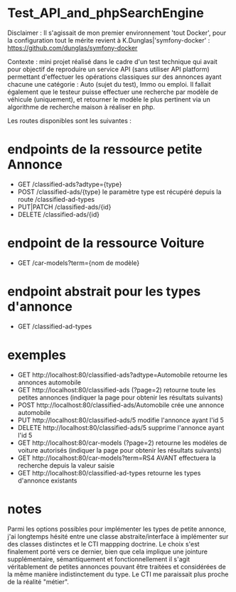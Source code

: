 # Test_API_and_phpSearchEngine

Disclaimer : Il s'agissait de mon premier environnement 'tout Docker', pour la configuration tout le mérite revient à K.Dunglas|'symfony-docker' :
https://github.com/dunglas/symfony-docker

Contexte : mini projet réalisé dans le cadre d'un test technique qui avait pour objectif de reproduire un service API (sans utiliser API platform) permettant d'effectuer les opérations classiques sur des annonces ayant chacune une catégorie : Auto (sujet du test), Immo ou emploi.
Il fallait également que le testeur puisse effectuer une recherche par modèle de véhicule (uniquement), et retourner le modèle le plus pertinent via un algorithme de recherche maison à réaliser en php. 

Les routes disponibles sont les suivantes : 
#

# endpoints de la ressource petite Annonce
  - GET         /classified-ads?adtype={type}
  - POST        /classified-ads/{type}    le paramètre type est récupéré depuis la route /classified-ad-types
  - PUT|PATCH   /classified-ads/{id}
  - DELETE      /classified-ads/{id}
# endpoint de la ressource Voiture
  - GET         /car-models?term={nom de modèle}
# endpoint abstrait pour les types d'annonce
  - GET         /classified-ad-types
# exemples
  - GET    http://localhost:80/classified-ads?adtype=Automobile    retourne les annonces automobile
  - GET    http://localhost:80/classified-ads (?page=2)            retourne toute les petites annonces (indiquer la page pour obtenir les résultats suivants)
  - POST   http://localhost:80/classified-ads/Automobile           crée une annonce automobile
  - PUT    http://localhost:80/classified-ads/5                    modifie l'annonce ayant l'id 5
  - DELETE http://localhost:80/classified-ads/5                    supprime l'annonce ayant l'id 5
  - GET    http://localhost:80/car-models (?page=2)                retourne les modèles de voiture autorisés (indiquer la page pour obtenir les résultats suivants)
  - GET    http://localhost:80/car-models?term=RS4 AVANT           effectuera la recherche depuis la valeur saisie
  - GET    http://localhost:80/classified-ad-types                 retourne les types d'annonce existants

# notes
  Parmi les options possibles pour implémenter les types de petite annonce, j'ai longtemps hésité entre une classe abstraite/interface à implémenter sur des classes distinctes et le CTI mappping doctrine. Le choix s'est finalement porté vers ce dernier, bien que cela implique une jointure supplémentaire, sémantiquement et fonctionnellement il s'agit véritablement de petites annonces pouvant être traitées et considérées de la même manière indistinctement du type. Le CTI me paraissait plus proche de la réalité "métier".

